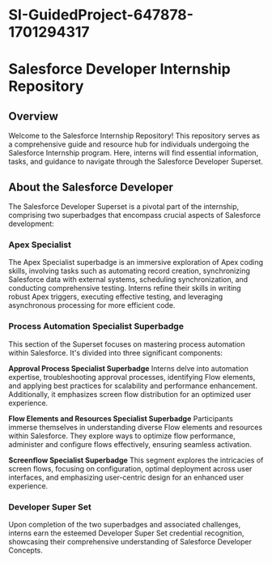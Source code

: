 # SI-GuidedProject-647878-1701294317

# Salesforce Developer Internship Repository
## Overview
Welcome to the Salesforce Internship Repository! This repository serves as a comprehensive guide and resource hub for individuals undergoing the Salesforce Internship program. Here, interns will find essential information, tasks, and guidance to navigate through the Salesforce Developer Superset.

## About the Salesforce Developer 
The Salesforce Developer Superset is a pivotal part of the internship, comprising two superbadges that encompass crucial aspects of Salesforce development:

### Apex Specialist
The Apex Specialist superbadge is an immersive exploration of Apex coding skills, involving tasks such as automating record creation, synchronizing Salesforce data with external systems, scheduling synchronization, and conducting comprehensive testing. Interns refine their skills in writing robust Apex triggers, executing effective testing, and leveraging asynchronous processing for more efficient code.

### Process Automation Specialist Superbadge
This section of the Superset focuses on mastering process automation within Salesforce. It's divided into three significant components:

**Approval Process Specialist Superbadge**
Interns delve into automation expertise, troubleshooting approval processes, identifying Flow elements, and applying best practices for scalability and performance enhancement. Additionally, it emphasizes screen flow distribution for an optimized user experience.

**Flow Elements and Resources Specialist Superbadge**
Participants immerse themselves in understanding diverse Flow elements and resources within Salesforce. They explore ways to optimize flow performance, administer and configure flows effectively, ensuring seamless activation.

**Screenflow Specialist Superbadge**
This segment explores the intricacies of screen flows, focusing on configuration, optimal deployment across user interfaces, and emphasizing user-centric design for an enhanced user experience.

### Developer Super Set
Upon completion of the two superbadges and associated challenges, interns earn the esteemed Developer Super Set credential recognition, showcasing their comprehensive understanding of Salesforce Developer Concepts.
